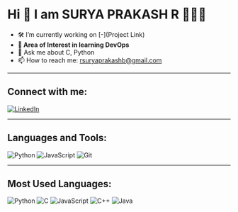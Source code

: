 # Hi 👋 I am SURYA PRAKASH R 🙋🏻‍♂️

- 🛠️ I’m currently working on [-](Project Link)
- **🌱 Area of Interest in learning DevOps**
- 💬 Ask me about C, Python 
- 📫 How to reach me: rsuryaprakashb@gmail.com

---

## Connect with me:
[![LinkedIn](https://img.shields.io/badge/LinkedIn-0077B5?style=flat&logo=linkedin&logoColor=white)]([https://www.linkedin.com/in/your-profile/](https://www.linkedin.com/in/surya-prakash-r-b56451296/)) 

---

## Languages and Tools:
![Python](https://img.shields.io/badge/-Python-3776AB?style=flat&logo=python&logoColor=white)
![JavaScript](https://img.shields.io/badge/-JavaScript-F7DF1E?style=flat&logo=javascript&logoColor=black)
![Git](https://img.shields.io/badge/-Git-F05032?style=flat&logo=git&logoColor=white)

---

## Most Used Languages:
![Python](https://img.shields.io/badge/Python-50.04%25-blue)
![C ](https://img.shields.io/badge/C-1.60%25-red)
![JavaScript](https://img.shields.io/badge/JavaScript-39.10%25-yellow)
![C++](https://img.shields.io/badge/C++-1.62%25-green)
![Java](https://img.shields.io/badge/Java-0.58%25-orange)
